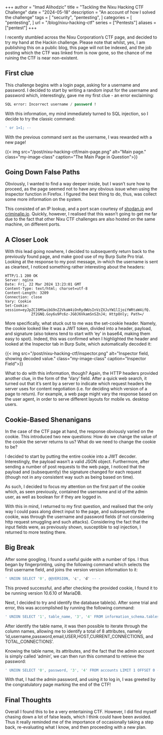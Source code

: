 +++
author = "Imad Alihodzic"
title = "Tackling the Nixu Hacking CTF Challenge"
date = "2024-05-18"
description = "An account of how I solved the challenge"
tags = [
    "security",
    "pentesting",
]
categories = [
    "pentesting",
]
url = "/blog/nixu-hacking-ctf"
series = ["Pentests"]
aliases = ["pentest"]
+++

I recently stumbled across the Nixu Corporation’s CTF page, and decided to try my hand at the Hackin challenge. 
Please note that whilst, yes, I am publishing this on a public blog, this page will not be indexed, and the job posting which the CTF was linked from is now gone, so the chance of me ruining the CTF is near non-existent.

<!--more-->
## First clue
This challenge begins with a login page, asking for a username and password. I decided to start by writing a random input for the username and password which, interestingly, gave me my first clue - an error exclaiming:

``` SQL
SQL error: Incorrect username / password !
```
With this information, my mind immediately turned to SQL injection, so I decide to try the classic command:
 
``` SQL
' or 1=1; --
```
With the previous command sent as the username, I was rewarded with a new page! 

{{< img src="/post/nixu-hacking-ctf/main-page.png" alt="Main page." class="my-image-class" caption="The Main Page in Question">}}


## Going Down False Paths

Obviously, I wanted to find a way deeper inside, but I wasn’t sure how to proceed, as the page seemed not to have any obvious issue when using the Inspector function in Firefox. I figured the best thing to do, thus, was collect some more information on the system. 

This consisted of an IP lookup, and a port scan courtesy of [shodan.io](https://www.shodan.io) and [criminalip.io](https://www.criminalip.io). Quickly, however, I realised that this wasn’t going to get me far due to the fact that other Nixu CTF challenges are also hosted on the same machine, on different ports. 

## A Closer Look 
With this lead going nowhere, I decided to subsequently return back to the previously found page, and make good use of my Burp Suite Pro trial. Looking at the response to my post message, in-which the username is sent as cleartext, I noticed something rather interesting about the headers: 

``` http 
HTTP/1.1 200 OK
Server: nginx
Date: Fri, 22 Mar 2024 13:23:01 GMT
Content-Type: text/html; charset=utf-8
Content-Length: 3209
Connection: close
Vary: Cookie
Set-Cookie: session=eyJpZCI6MSwibG9nZ2VkaW4iOnRydWUsInVzZXJuYW1lIjoiYWRtaW4ifQ.
            Zf2GNQ.Goy6u9Pc6z-JG0J6VkamSnSZnJ4; HttpOnly; Path=/
```
More specifically, what stuck out to me was the set-cookie header. Namely, the cookie looked like it was a JWT token, divided into a header, payload, and signature (also tokens tend to start with ‘ey’ in base64, making them easy to spot). 
Indeed, this was confirmed when I highlighted the header and looked at the Inspector tab in Burp Suite, which automatically decoded it: 

{{< img src="/post/nixu-hacking-ctf/inspector.png" alt="Inspector field, showing decoded value." class="my-image-class" caption="Inspector Field">}}

What to do with this information, though? Again, the HTTP headers provided another clue, in the form of the ‘Vary’ field. 
After a quick web search, it turned out that it’s sent by a server to indicate which request headers the server uses for content negotiation (i.e. for deciding which version of a page to return). For example, a web page might vary the response based on the user agent, in order to serve different layouts for mobile vs. desktop users. 

## Cookie-Based Shenanigans 

In the case of the CTF page at hand, the response obviously varied on the cookie. This introduced two new questions: 
How do we change the value of the cookie the server returns to us?
What do we need to change the cookie to be? 

I decided to start by putting the entire cookie into a JWT decoder. Interestingly, the payload wasn’t a valid JSON object. Furthermore, after sending a number of post requests to the web page, I noticed that the payload and (subsequently) the signature changed for each request (though not in any consistent way such as being based on time). 

As such, I decided to focus my attention on the first part of the cookie which, as seen previously, contained the username and id of the admin user, as well as boolean for if they are logged in. 

With this in mind, I returned to my first question, and realised that the only way I could pass along  direct input to the page, and subsequently the cookie, was through the username and password fields (if not considering http request smuggling and such attacks). 
Considering the fact that the input fields were, as previously shown, susceptible to sql injection, I returned to more testing there. 

## Big Break 
After some googling, I found a useful guide with a number of tips. I thus began by fingerprinting, using the following command which selects the first username field, and joins the version version information to it: 
``` sql
' UNION SELECT '0', @@VERSION, 'c', 'd' -- -
```
This proved successful, and after checking the provided cookie, I found it to be running version 10.6.10 of MariaDB. 

Next, I decided to try and identify the database table(s). After some trial and error, this was accomplished by running the following command: 
``` sql
' UNION SELECT '1', table_name, '3', '4' FROM information_schema.tables WHERE table_schema = database() -- -
```
After identify the table name, it was then possible to iterate through the column names, allowing me to identify a total of 8 attributes, namely ‘id,username,password,email,USER,HOST,CURRENT_CONNECTIONS, and TOTAL_CONNECTIONS’. 

Knowing the table name, its attributes, and the fact that the admin account is simply called ‘admin’, we can then run this command to retrieve the password: 
``` sql
' UNION SELECT '0', password, '3', '4' FROM accounts LIMIT 1 OFFSET 0 -- -
```
With that, I had the admin password, and using it to log in, I was greeted by the congratulatory page marking the end of the CTF!

## Final Thoughts 
Overall I found this to be a very entertaining CTF. However, I did find myself chasing down a lot of false leads, which I think could have been avoided. Thus it really reminded me of the importance of occasionally taking a step back, re-evaluating what I know, and then proceeding with a new plan.

